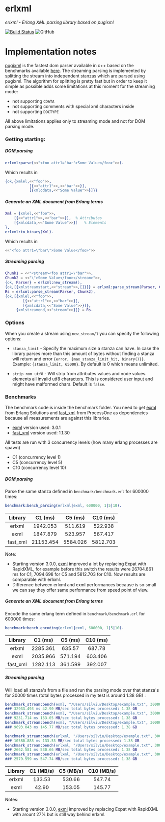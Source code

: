 # erlxml

*erlxml - Erlang XML parsing library based on pugixml*

[![Build Status](https://travis-ci.org/silviucpp/erlxml.svg?branch=master)](https://travis-ci.org/silviucpp/erlxml)
![GitHub](https://img.shields.io/github/license/silviucpp/erlxml) 

# Implementation notes

[pugixml][1] is the fastest dom parser available in c++ based on the benchmarks available [here][2]. The streaming parsing is implemented by 
splitting the stream into independent stanzas which are parsed using pugixml. The algorithm for splitting is pretty fast but in order to keep it simple as possible 
adds some limitations at this moment for the streaming mode:

- not supporting `CDATA`
- not supporting comments with special xml characters inside
- not supporting `DOCTYPE`

All above limitations applies only to streaming mode and not for DOM parsing mode. 

### Getting starting:

##### DOM parsing

```erlang
erlxml:parse(<<"<foo attr1='bar'>Some Value</foo>">>).
```

Which results in

```erlang
{ok,{xmlel,<<"foo">>,
           [{<<"attr1">>,<<"bar">>}],
           [{xmlcdata,<<"Some Value">>}]}}
```           

##### Generate an XML document from Erlang terms

```erlang
Xml = {xmlel,<<"foo">>,
    [{<<"attr1">>,<<"bar">>}],  % Attributes
    [{xmlcdata,<<"Some Value">>}]   % Elements
},
erlxml:to_binary(Xml).
```

Which results in

```erlang
<<"<foo attr1=\"bar\">Some Value</foo>">>
```

##### Streaming parsing

```erlang
Chunk1 = <<"<stream><foo attr1=\"bar">>,
Chunk2 = <<"\">Some Value</foo></stream>">>,
{ok, Parser} = erlxml:new_stream(),
{ok,[{xmlstreamstart,<<"stream">>,[]}]} = erlxml:parse_stream(Parser, Chunk1),
Rs = erlxml:parse_stream(Parser, Chunk2),
{ok,[{xmlel,<<"foo">>,
        [{<<"attr1">>,<<"bar">>}],
        [{xmlcdata,<<"Some Value">>}]},
     {xmlstreamend,<<"stream">>}]} = Rs.
```

### Options 

When you create a stream using `new_stream/1` you can specify the following options:

- `stanza_limit` - Specify the maximum size a stanza can have. In case the library parses more than this amount of bytes 
without finding a stanza will return and error `{error, {max_stanza_limit_hit, binary()}}`. Example: `{stanza_limit, 65000}`. By default is 0 which means unlimited.

- `strip_non_utf8` - Will strip from attributes values and node values elements all invalid utf8 characters. This is considered 
user input and might have malformed chars. Default is `false`.

### Benchmarks

The benchmark code is inside the benchmark folder. You need to get [exml][3] from Erlang Solutions and [fast_xml][4] from ProcessOne as dependencies 
because all measurements are against this libraries. 

- [exml][3] version used: 3.0.1
- [fast_xml][4] version used: 1.1.30

All tests are run with 3 concurrency levels (how many erlang processes are spawn)

- C1 (concurrency level 1)
- C5 (concurrency level 5)
- C10 (concurrency level 10)

##### DOM parsing

Parse the same stanza defined in `benchmark/benchmark.erl` for 600000 times:

``` erlang
benchmark:bench_parsing(erlxml|exml, 600000, 1|5|10).
```

| Library    | C1 (ms)      |   C5 (ms) | C10 (ms)  |
|:----------:|:------------:|:---------:|:---------:|
| erlxml     |  1942.053    |  511.619  |  522.938  |
| exml       |  1847.879    |  523.957  |  567.417  |
| fast_xml   | 21153.454    | 5584.026  | 5812.703  |

Note: 

- Starting version 3.0.0, [exml][3] improved a lot by replacing Expat with RapidXML, for example before this switch the results
were 26704.861 ms for C1, 7094.698 for C5 and 5812.703 for C10. Now results are comparable with erlxml.
- Difference between erlxml and exml performances because is so small we can say they offer same performance from speed point of view.

##### Generate an XML document from Erlang terms

Encode the same erlang term defined in `benchmark/benchmark.erl` for 600000 times:

``` erlang
benchmark:bench_encoding(erlxml|exml, 600000, 1|5|10).
```

| Library    | C1 (ms)      |   C5 (ms) | C10 (ms)  |
|:----------:|:------------:|:---------:|:---------:|
| erlxml     | 2285.361     |  635.57   |   687.78  |
| exml       | 2035.966     |  571.194  |  603.406  |
| fast_xml   | 1282.113     |  361.599  |  392.007  |

##### Streaming parsing

Will load all stanza's from a file and run the parsing mode over that stanza's for 30000 times (total bytes processed in 
my test is around 1.38 GB) :

```erlang
benchmark_stream:bench(exml, "/Users/silviu/Desktop/example.txt", 30000, 1).
### 32933.493 ms 42.90 MB/sec total bytes processed: 1.38 GB
benchmark_stream:bench(exml, "/Users/silviu/Desktop/example.txt", 30000, 5).
### 9231.714 ms 153.05 MB/sec total bytes processed: 1.38 GB
benchmark_stream:bench(exml, "/Users/silviu/Desktop/example.txt", 30000, 10).
### 9693.043 ms 145.77 MB/sec total bytes processed: 1.38 GB

benchmark_stream:bench(erlxml, "/Users/silviu/Desktop/example.txt", 30000, 1). 
### 10580.888 ms 133.53 MB/sec total bytes processed: 1.38 GB
benchmark_stream:bench(erlxml, "/Users/silviu/Desktop/example.txt", 30000, 5).
### 2662.581 ms 530.66 MB/sec total bytes processed: 1.38 GB
benchmark_stream:bench(erlxml, "/Users/silviu/Desktop/example.txt", 30000, 10).
### 2579.559 ms 547.74 MB/sec total bytes processed: 1.38 GB
```

| Library    | C1 (MB/s)      |   C5 (MB/s) | C10 (MB/s)  |
|:----------:|:--------------:|:-----------:|:-----------:|
| erlxml     | 133.53         |  530.66     |  547.74     |
| exml       |  42.90         |  153.05     |  145.77     |

Notes:

- Starting version 3.0.0, [exml][3] improved by replacing Expat with RapidXML with arount 27% but is still way behind erlxml.


[1]:http://pugixml.org
[2]:http://pugixml.org/benchmark.html
[3]:https://github.com/esl/exml
[4]:https://github.com/processone/fast_xml
